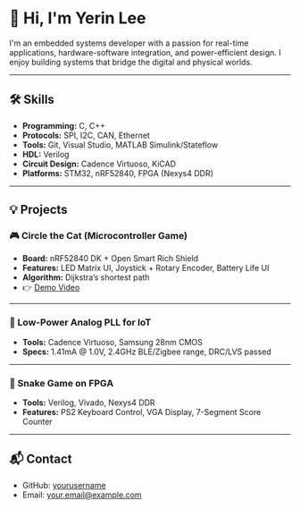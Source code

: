 # 👋 Hi, I'm Yerin Lee

I'm an embedded systems developer with a passion for real-time applications, hardware-software integration, and power-efficient design. I enjoy building systems that bridge the digital and physical worlds.

---

## 🛠 Skills

- **Programming:** C, C++
- **Protocols:** SPI, I2C, CAN, Ethernet
- **Tools:** Git, Visual Studio, MATLAB Simulink/Stateflow
- **HDL:** Verilog
- **Circuit Design:** Cadence Virtuoso, KiCAD
- **Platforms:** STM32, nRF52840, FPGA (Nexys4 DDR)

---

## 💡 Projects

### 🎮 Circle the Cat (Microcontroller Game)
- **Board:** nRF52840 DK + Open Smart Rich Shield
- **Features:** LED Matrix UI, Joystick + Rotary Encoder, Battery Life UI
- **Algorithm:** Dijkstra’s shortest path
- 👉 [Demo Video](https://youtu.be/N2L0dYqniAA?feature=shared)

---

### 📶 Low-Power Analog PLL for IoT
- **Tools:** Cadence Virtuoso, Samsung 28nm CMOS
- **Specs:** 1.41mA @ 1.0V, 2.4GHz BLE/Zigbee range, DRC/LVS passed

---

### 🐍 Snake Game on FPGA
- **Tools:** Verilog, Vivado, Nexys4 DDR
- **Features:** PS2 Keyboard Control, VGA Display, 7-Segment Score Counter

---

## 📬 Contact

- GitHub: [yourusername](https://github.com/yourusername)
- Email: your.email@example.com

